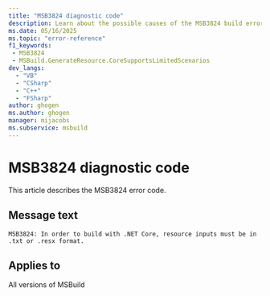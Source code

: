 ```yaml
---
title: "MSB3824 diagnostic code"
description: Learn about the possible causes of the MSB3824 build error, and get troubleshooting tips.
ms.date: 05/16/2025
ms.topic: "error-reference"
f1_keywords:
 - MSB3824
 - MSBuild.GenerateResource.CoreSupportsLimitedScenarios
dev_langs:
  - "VB"
  - "CSharp"
  - "C++"
  - "FSharp"
author: ghogen
ms.author: ghogen
manager: mijacobs
ms.subservice: msbuild
---
```


# MSB3824 diagnostic code

<!-- :::ErrorDefinitionDescription::: -->
<!-- :::editable-content name="introDescription"::: -->
This article describes the MSB3824 error code.
<!-- :::editable-content-end::: -->

## Message text

<!-- :::editable-content name="messageText"::: -->
`MSB3824: In order to build with .NET Core, resource inputs must be in .txt or .resx format.`
<!-- :::editable-content-end::: -->
<!-- MSB3824: In order to build with .NET Core, resource inputs must be in .txt or .resx format. -->

<!-- :::editable-content name="postOutputDescription"::: -->
<!--
{StrBegin="MSB3824: "}
-->
<!-- :::editable-content-end::: -->
<!-- :::ErrorDefinitionDescription-end::: -->

## Applies to

All versions of MSBuild
